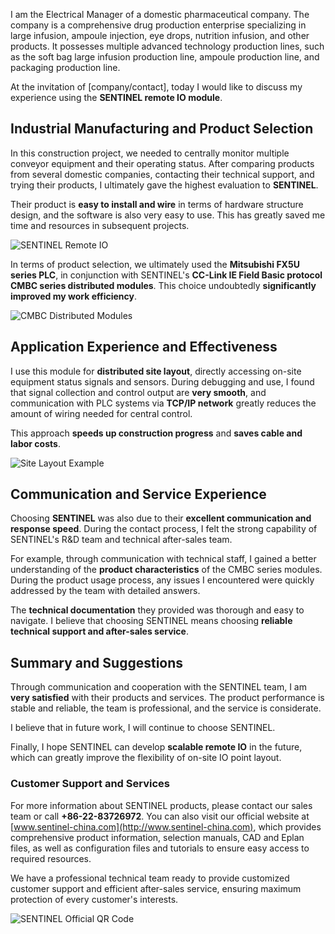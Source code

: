 I am the Electrical Manager of a domestic pharmaceutical company. The company is a comprehensive drug production enterprise specializing in large infusion, ampoule injection, eye drops, nutrition infusion, and other products. It possesses multiple advanced technology production lines, such as the soft bag large infusion production line, ampoule production line, and packaging production line.

At the invitation of [company/contact], today I would like to discuss my experience using the **SENTINEL remote IO module**.

## Industrial Manufacturing and Product Selection

In this construction project, we needed to centrally monitor multiple conveyor equipment and their operating status. After comparing products from several domestic companies, contacting their technical support, and trying their products, I ultimately gave the highest evaluation to **SENTINEL**.

Their product is **easy to install and wire** in terms of hardware structure design, and the software is also very easy to use. This has greatly saved me time and resources in subsequent projects.

![SENTINEL Remote IO](https://www.sentinel-china.com/vancheerfile/Images/2023/6/20230621163910023.png)

In terms of product selection, we ultimately used the **Mitsubishi FX5U series PLC**, in conjunction with SENTINEL's **CC-Link IE Field Basic protocol CMBC series distributed modules**. This choice undoubtedly **significantly improved my work efficiency**.

![CMBC Distributed Modules](https://www.sentinel-china.com/vancheerfile/Images/2023/6/20230621163940366.png)

## Application Experience and Effectiveness

I use this module for **distributed site layout**, directly accessing on-site equipment status signals and sensors. During debugging and use, I found that signal collection and control output are **very smooth**, and communication with PLC systems via **TCP/IP network** greatly reduces the amount of wiring needed for central control.

This approach **speeds up construction progress** and **saves cable and labor costs**.

![Site Layout Example](https://www.sentinel-china.com/vancheerfile/Images/2023/6/20230621164029069.png)

## Communication and Service Experience

Choosing **SENTINEL** was also due to their **excellent communication and response speed**. During the contact process, I felt the strong capability of SENTINEL's R&D team and technical after-sales team.

For example, through communication with technical staff, I gained a better understanding of the **product characteristics** of the CMBC series modules. During the product usage process, any issues I encountered were quickly addressed by the team with detailed answers.

The **technical documentation** they provided was thorough and easy to navigate. I believe that choosing SENTINEL means choosing **reliable technical support and after-sales service**.

## Summary and Suggestions

Through communication and cooperation with the SENTINEL team, I am **very satisfied** with their products and services. The product performance is stable and reliable, the team is professional, and the service is considerate.

I believe that in future work, I will continue to choose SENTINEL.

Finally, I hope SENTINEL can develop **scalable remote IO** in the future, which can greatly improve the flexibility of on-site IO point layout.

### Customer Support and Services

For more information about SENTINEL products, please contact our sales team or call **+86-22-83726972**. You can also visit our official website at [www.sentinel-china.com](http://www.sentinel-china.com), which provides comprehensive product information, selection manuals, CAD and Eplan files, as well as configuration files and tutorials to ensure easy access to required resources.

We have a professional technical team ready to provide customized customer support and efficient after-sales service, ensuring maximum protection of every customer's interests.

![SENTINEL Official QR Code](https://image.sentinel-china.com/2024-08-24-%E5%AE%98%E6%96%B9%E4%BA%8C%E7%BB%B4%E7%A0%81%E5%90%88%E9%9B%86.png)
